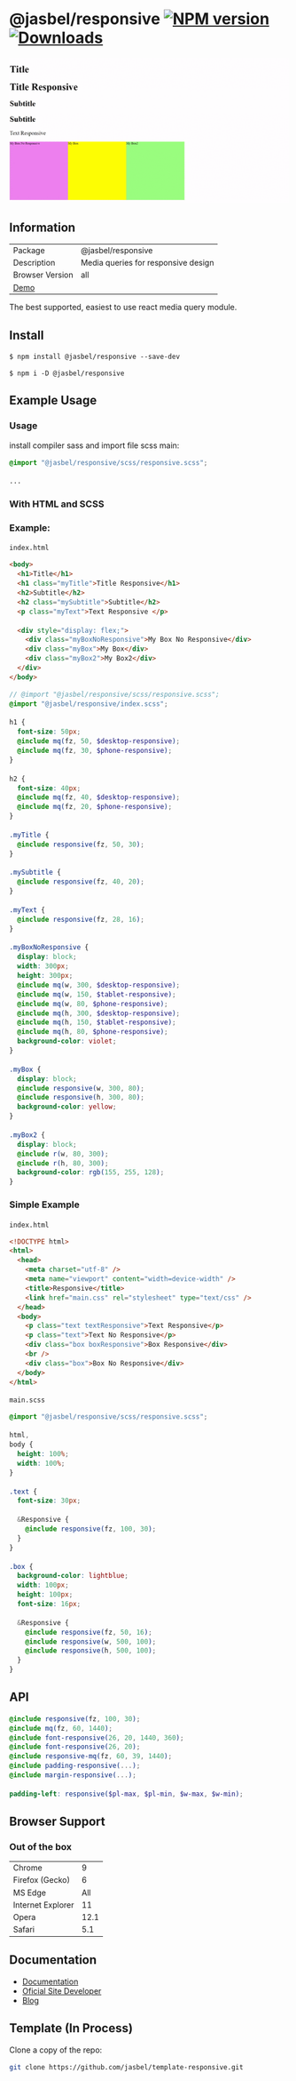 # @jasbel/responsive [![NPM version][npm-image]][npm-url] [![Downloads][downloads-image]][npm-url]

<p align="center">
    <img src ="https://github.com/jasbel/responsive-styles/blob/master/public/static/responsive.gif" />
</p>

## Information

<table>
<tr>
<td>Package</td><td>@jasbel/responsive</td>
</tr>
<tr>
<td>Description</td>
<td>Media queries for responsive design</td>
</tr>
<tr>
<td>Browser Version</td>
<td>all</td>
</tr>
</tr>
<tr>
<td colspan='2'><a href='http://contra.io/@jasbel/responsive/'>Demo</a></td>
</tr>
</table>

The best supported, easiest to use react media query module.

## Install

```console
$ npm install @jasbel/responsive --save-dev
```
```console
$ npm i -D @jasbel/responsive
```

## Example Usage

### Usage

install compiler sass and import file scss main:

```scss
@import "@jasbel/responsive/scss/responsive.scss";

...
```

### With HTML and SCSS

### Example:
`index.html`

```html
<body>
  <h1>Title</h1>
  <h1 class="myTitle">Title Responsive</h1>
  <h2>Subtitle</h2>
  <h2 class="mySubtitle">Subtitle</h2>
  <p class="myText">Text Responsive </p>

  <div style="display: flex;">
    <div class="myBoxNoResponsive">My Box No Responsive</div>
    <div class="myBox">My Box</div>
    <div class="myBox2">My Box2</div>
  </div>
</body>
```

```scss
// @import "@jasbel/responsive/scss/responsive.scss";
@import "@jasbel/responsive/index.scss";

h1 {
  font-size: 50px;
  @include mq(fz, 50, $desktop-responsive);
  @include mq(fz, 30, $phone-responsive);
}

h2 {
  font-size: 40px;
  @include mq(fz, 40, $desktop-responsive);
  @include mq(fz, 20, $phone-responsive);
}

.myTitle {
  @include responsive(fz, 50, 30);
}

.mySubtitle {
  @include responsive(fz, 40, 20);
}

.myText {
  @include responsive(fz, 28, 16);
}

.myBoxNoResponsive {
  display: block;
  width: 300px;
  height: 300px;
  @include mq(w, 300, $desktop-responsive);
  @include mq(w, 150, $tablet-responsive);
  @include mq(w, 80, $phone-responsive);
  @include mq(h, 300, $desktop-responsive);
  @include mq(h, 150, $tablet-responsive);
  @include mq(h, 80, $phone-responsive);
  background-color: violet;
}

.myBox {
  display: block;
  @include responsive(w, 300, 80);
  @include responsive(h, 300, 80);
  background-color: yellow;
}

.myBox2 {
  display: block;
  @include r(w, 80, 300);
  @include r(h, 80, 300);
  background-color: rgb(155, 255, 128);
}
```

### Simple Example

`index.html`

```html
<!DOCTYPE html>
<html>
  <head>
    <meta charset="utf-8" />
    <meta name="viewport" content="width=device-width" />
    <title>Responsive</title>
    <link href="main.css" rel="stylesheet" type="text/css" />
  </head>
  <body>
    <p class="text textResponsive">Text Responsive</p>
    <p class="text">Text No Responsive</p>
    <div class="box boxResponsive">Box Responsive</div>
    <br />
    <div class="box">Box No Responsive</div>
  </body>
</html>
```

`main.scss`

```scss
@import "@jasbel/responsive/scss/responsive.scss";

html,
body {
  height: 100%;
  width: 100%;
}

.text {
  font-size: 30px;

  &Responsive {
    @include responsive(fz, 100, 30);
  }
}

.box {
  background-color: lightblue;
  width: 100px;
  height: 100px;
  font-size: 16px;

  &Responsive {
    @include responsive(fz, 50, 16);
    @include responsive(w, 500, 100);
    @include responsive(h, 500, 100);
  }
}
```

## API

```scss
@include responsive(fz, 100, 30);
@include mq(fz, 60, 1440);
@include font-responsive(26, 20, 1440, 360);
@include font-responsive(26, 20);
@include responsive-mq(fz, 60, 39, 1440);
@include padding-responsive(...);
@include margin-responsive(...);

padding-left: responsive($pl-max, $pl-min, $w-max, $w-min);

```

## Browser Support

### Out of the box

<table>
<tr>
<td>Chrome</td>
<td>9</td>
</tr>
<tr>
<td>Firefox (Gecko)</td>
<td>6</td>
</tr>
<tr>
<td>MS Edge</td>
<td>All</td>
</tr>
<tr>
<td>Internet Explorer</td>
<td>11</td>
</tr>
<tr>
<td>Opera</td>
<td>12.1</td>
</tr>
<tr>
<td>Safari</td>
<td>5.1</td>
</tr>
</table>

## Documentation

- [Documentation](https://github.com/jasbel/responsive-styles#readme",)
- [Oficial Site Developer](https://asbel.dev)
- [Blog](https://asbel.dev/blog/)

## Template (In Process)

Clone a copy of the repo:

```bash
git clone https://github.com/jasbel/template-responsive.git
```


[downloads-image]: http://img.shields.io/npm/dm/@jasbel/responsive.svg
[npm-url]: https://npmjs.org/package/@jasbel/responsive
[npm-image]: http://img.shields.io/npm/v/@jasbel/responsive.svg